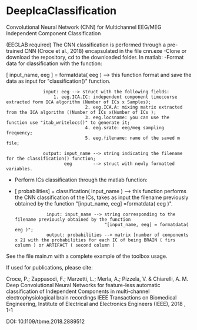 # DeepIcaClassification
Convolutional Neural Network (CNN) for Multichannel EEG/MEG Independent Component Classification

(EEGLAB required)
The CNN classification is performed through a pre-trained CNN (Croce et al., 2018) encapsulated in the file cnn.exe
-Clone or download the repository, cd to the downloaded folder. 
In matlab:
-Format data for classification with the function: 

[ input_name, eeg ] = formatdata( eeg ) --> this function format and save the data as input for "classification()" function.
                  
                  input: eeg --> struct with the following fields: 
            	      1. eeg.ICA.IC: independent component timecourse extracted form ICA algorithm (Number of ICs x Samples);
                                  2. eeg.ICA.A: mixing matrix extracted from the ICA algorithm ((Number of ICs x(Number of ICs );
                                  3. eeg.locsname: you can use the function use "itab_writelocs()" to generate it; 
                                  4. eeg.srate: eeg/meg sampling frequency; 
                                  5. eeg.filename: name of the saved m file;
                  
                  output: input_name --> string indicating the filename for the classification() function; 
                          eeg        --> struct with newly formatted variables.
                          
- Perform ICs classification through the matlab function:

- [ probabilities] = classification( input_name ) --> this function performs the CNN classification of the ICs,                                                          takes as input the filename previously obtained by  the function "[input_name, eeg] =formatdata( eeg )".
                                                       
                  input: input_name --> string corresponding to the filename previously obtained by the function 
                                        "[input_name, eeg] = formatdata( eeg )";
                  output: probabilities --> matrix [number of components x 2] with the probabilities for each IC of being BRAIN ( firs column ) or ARTIFACT ( second column )
                  
                  
See the file main.m with a complete example of the toolbox usage. 

If used for publications, please cite:

Croce, P.; Zappasodi, F.; Marzetti, L.; Merla, A.; Pizzela, V. & Chiarelli, A. M.
Deep Convolutional Neural Networks for feature-less automatic classification of Independent Components in multi-channel electrophysiological brain recordings 
IEEE Transactions on Biomedical Engineering, Institute of Electrical and Electronics Engineers (IEEE), 2018 , 1-1

DOI: 10.1109/tbme.2018.2889512

